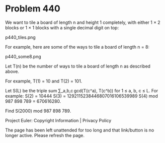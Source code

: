 #   Problem 440

   We want to tile a board of length n and height 1 completely, with either 1
   × 2 blocks or 1 × 1 blocks with a single decimal digit on top:

   p440_tiles.png

   For example, here are some of the ways to tile a board of length n = 8:

   p440_some8.png

   Let T(n) be the number of ways to tile a board of length n as described
   above.

   For example, T(1) = 10 and T(2) = 101.

   Let S(L) be the triple sum ∑_a,b,c gcd(T(c^a), T(c^b)) for 1 ≤ a, b, c ≤
   L.
   For example:
   S(2) = 10444
   S(3) = 1292115238446807016106539989
   S(4) mod 987 898 789 = 670616280.

   Find S(2000) mod 987 898 789.

   Project Euler: Copyright Information | Privacy Policy

   The page has been left unattended for too long and that link/button is no
   longer active. Please refresh the page.
